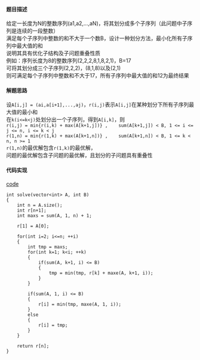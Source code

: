 #### 题目描述
给定一长度为N的整数序列(a1,a2,…,aN)，将其划分成多个子序列（此问题中子序列是连续的一段整数）  
满足每个子序列中整数的和不大于一个数B，设计一种划分方法，最小化所有子序列中最大值的和  
说明其具有优化子结构及子问题重叠性质  
例如：序列长度为8的整数序列(2,2,2,8,1,8,2,1)，B=17  
可将其划分成三个子序列(2,2,2)，(8,1,8)以及(2,1)  
则可满足每个子序列中整数和不大于17，所有子序列中最大值的和12为最终结果

#### 解题思路
设`A[i,j] = (ai,a[i+1],...,aj)`，`r(i,j)`表示`A[i,j]`在某种划分下所有子序列最大值的最小和  
在`k(i<=k<j)`处划分出一个子序列，得到`A[i,k]`，则  
`r(i,j) = min{r(i,k) + max(A[k+1,j])} ,    sum(A[k+1,j]) < B, 1 <= i <= j <= n, i <= k < j`  
`r(1,n) = min{r(1,k) + max(A[k+1,n])} ,    sum(A[k+1,n]) < B, 1 <= k < n, n >= 1          `  
`r(1,n)`的最优解包含`r(1,k)`的最优解，  
问题的最优解包含子问题的最优解，且划分的子问题具有重叠性

#### 代码实现
[code](/DynamicPrograming/mini_sum.cpp)
```
int solve(vector<int> A, int B)
{
	int n = A.size();
	int r[n+1];
	int maxs = sum(A, 1, n) + 1;

	r[1] = A[0];

	for(int i=2; i<=n; ++i)
	{
		int tmp = maxs;
		for(int k=1; k<i; ++k)
		{
			if(sum(A, k+1, i) <= B)
			{
				tmp = min(tmp, r[k] + maxe(A, k+1, i));
			}
		}

		if(sum(A, 1, i) <= B)
		{
			r[i] = min(tmp, maxe(A, 1, i));
		}
		else
		{
			r[i] = tmp;
		}
	}

	return r[n];
}
```